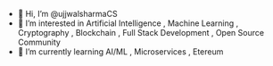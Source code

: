 - 👋 Hi, I’m @ujjwalsharmaCS
- 👀 I’m interested in Artificial Intelligence , Machine Learning , Cryptography , Blockchain , Full Stack Development , Open Source Community
- 🌱 I’m currently learning AI/ML , Microservices , Etereum 

<!---
ujjwalsharmaCS/ujjwalsharmaCS is a ✨ special ✨ repository because its `README.md` (this file) appears on your GitHub profile.
You can click the Preview link to take a look at your changes.
--->
